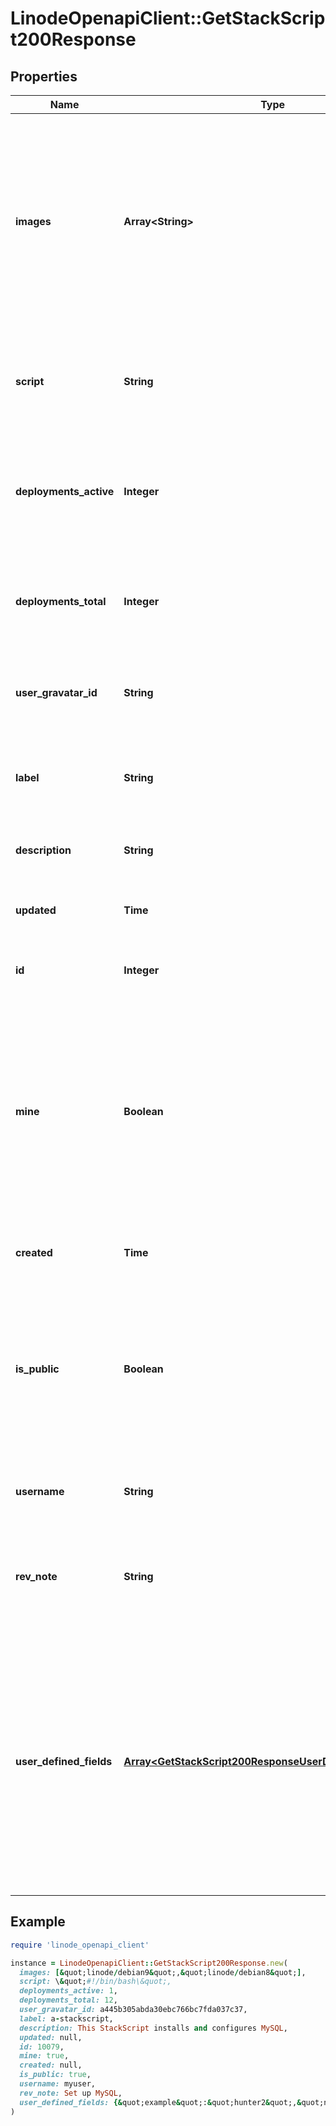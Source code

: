 # LinodeOpenapiClient::GetStackScript200Response

## Properties

| Name | Type | Description | Notes |
| ---- | ---- | ----------- | ----- |
| **images** | **Array&lt;String&gt;** | An array of Image IDs. These are the Images that can be deployed with this StackScript.  &#x60;any/all&#x60; indicates that all available Images, including private Images, are accepted. | [optional] |
| **script** | **String** | The script to execute when provisioning a new Linode with this StackScript. | [optional] |
| **deployments_active** | **Integer** | __Read-only__ Count of currently active, deployed Linodes created from this StackScript. | [optional][readonly] |
| **deployments_total** | **Integer** | __Filterable__, __Read-only__ The total number of times this StackScript has been deployed. | [optional][readonly] |
| **user_gravatar_id** | **String** | __Read-only__ The Gravatar ID for the User who created the StackScript. | [optional][readonly] |
| **label** | **String** | __Filterable__ The StackScript&#39;s label is for display purposes only. | [optional] |
| **description** | **String** | __Filterable__ A description for the StackScript. | [optional] |
| **updated** | **Time** | __Read-only__ The date this StackScript was last updated. | [optional][readonly] |
| **id** | **Integer** | __Read-only__ The unique ID of this StackScript. | [optional][readonly] |
| **mine** | **Boolean** | __Filterable__, __Read-only__ Returns &#x60;true&#x60; if this StackScript is owned by the account of the user making the request, and the user making the request is unrestricted or has access to this StackScript. | [optional][readonly] |
| **created** | **Time** | __Read-only__ The date this StackScript was created. | [optional][readonly] |
| **is_public** | **Boolean** | __Filterable__ This determines whether other users can use your StackScript. __Once a StackScript is made public, it cannot be made private.__ | [optional] |
| **username** | **String** | __Read-only__ The User who created the StackScript. | [optional][readonly] |
| **rev_note** | **String** | __Filterable__ This field allows you to add notes for the set of revisions made to this StackScript. | [optional] |
| **user_defined_fields** | [**Array&lt;GetStackScript200ResponseUserDefinedFieldsInner&gt;**](GetStackScript200ResponseUserDefinedFieldsInner.md) | __Read-only__ This is a list of fields defined with a special syntax inside this StackScript that allow for supplying customized parameters during deployment. See [Declare User-Defined Fields (UDFs)](https://www.linode.com/docs/products/tools/stackscripts/guides/write-a-custom-script/#declare-user-defined-fields-udfs) for more information. | [optional][readonly] |

## Example

```ruby
require 'linode_openapi_client'

instance = LinodeOpenapiClient::GetStackScript200Response.new(
  images: [&quot;linode/debian9&quot;,&quot;linode/debian8&quot;],
  script: \&quot;#!/bin/bash\&quot;,
  deployments_active: 1,
  deployments_total: 12,
  user_gravatar_id: a445b305abda30ebc766bc7fda037c37,
  label: a-stackscript,
  description: This StackScript installs and configures MySQL,
  updated: null,
  id: 10079,
  mine: true,
  created: null,
  is_public: true,
  username: myuser,
  rev_note: Set up MySQL,
  user_defined_fields: {&quot;example&quot;:&quot;hunter2&quot;,&quot;name&quot;:&quot;DB_PASSWORD&quot;,&quot;label&quot;:&quot;Enter the DB password&quot;}
)
```

